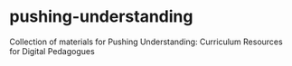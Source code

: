 # pushing-understanding
Collection of materials for Pushing Understanding: Curriculum Resources for Digital Pedagogues
